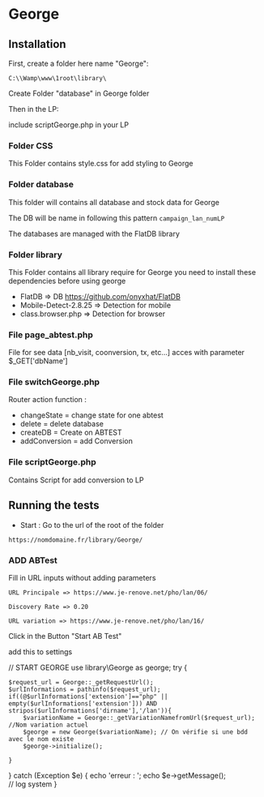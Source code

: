 # George

## Installation

First, create a folder here name "George":

```
C:\\Wamp\www\1root\library\
```

Create Folder "database" in George folder

Then in the LP:

include scriptGeorge.php in your LP

### Folder CSS

This Folder contains style.css for add styling to George

### Folder database

This folder will contains all database and stock data for George

The DB will be name in following this pattern `campaign_lan_numLP`

The databases are managed with the FlatDB library

### Folder library

This Folder contains all library require for George
you need to install these dependencies before using george 

- FlatDB => DB                                       https://github.com/onyxhat/FlatDB
- Mobile-Detect-2.8.25 => Detection for mobile      
- class.browser.php => Detection for browser




### File page_abtest.php

File for see data [nb_visit, coonversion, tx, etc...]
acces with parameter $\_GET['dbName']

### File switchGeorge.php

Router action function :

- changeState = change state for one abtest
- delete = delete database
- createDB = Create on ABTEST
- addConversion = add Conversion

### File scriptGeorge.php

Contains Script for add conversion to LP

## Running the tests

- Start : Go to the url of the root of the folder

```
https://nomdomaine.fr/library/George/
```

### ADD ABTest

Fill in URL inputs without adding parameters

```
URL Principale => https://www.je-renove.net/pho/lan/06/

Discovery Rate => 0.20

URL variation => https://www.je-renove.net/pho/lan/16/
```

Click in the Button "Start AB Test"


add this to settings 

// START GEORGE
use library\George as george;
try {
    
    $request_url = George::_getRequestUrl();
    $urlInformations = pathinfo($request_url);
    if((@$urlInformations['extension']=="php" || empty($urlInformations['extension'])) AND stripos($urlInformations['dirname'],'/lan')){
        $variationName = George::_getVariationNamefromUrl($request_url); //Nom variation actuel 
        $george = new George($variationName); // On vérifie si une bdd avec le nom existe
        $george->initialize();
        
    }
} catch (Exception $e) {
    echo 'erreur : ';
    echo $e->getMessage();    
    // log system
}
